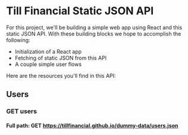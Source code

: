 # Till Financial Static JSON API

For this project, we'll be building a simple web app using React and this static JSON API. With these building blocks we hope to accomplish the following:
- Initialization of a React app
- Fetching of static JSON from this API
- A couple simple user flows

Here are the resources you'll find in this API:

## Users

### GET users
#### Full path: GET https://tillfinancial.github.io/dummy-data/users.json